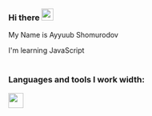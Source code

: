 ### Hi there <img src="https://media.giphy.com/media/hvRJCLFzcasrR4ia7z/giphy.gif" width="24px">

My Name is Ayyuub Shomurodov
<div>I'm learning JavaScript <img src="https://avatars.mds.yandex.net/i?id=be0b39eb8548453534f20072adeb3baf_l-5169470-images-thumbs&n=13" width="14px"></div>


<br/>

### Languages and tools I work width:

<code><img src="https://user-images.githubusercontent.com/117643313/213907735-b09ba64b-f595-42b5-8c16-8bc5290f7f1e.png" width="30px"></code>

